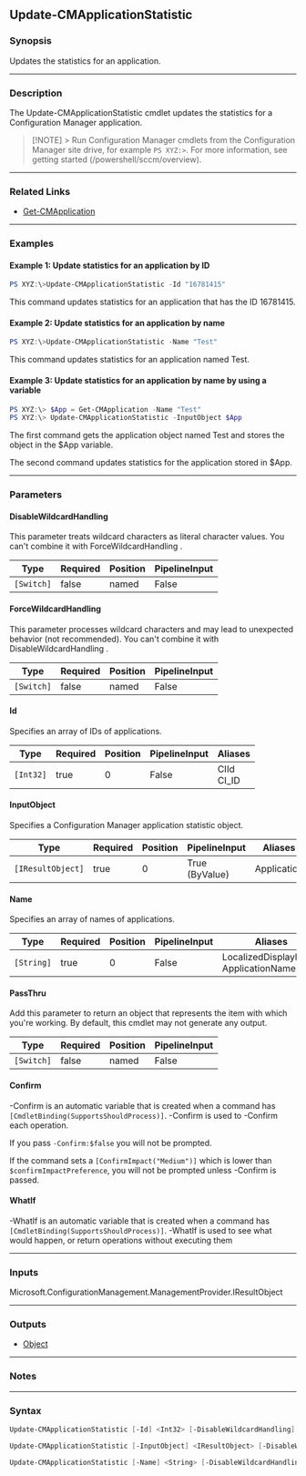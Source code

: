 Update-CMApplicationStatistic
-----------------------------




### Synopsis
Updates the statistics for an application.



---


### Description

The Update-CMApplicationStatistic cmdlet updates the statistics for a Configuration Manager application.



> [!NOTE] > Run Configuration Manager cmdlets from the Configuration Manager site drive, for example `PS XYZ:>`. For more information, see getting started (/powershell/sccm/overview).



---


### Related Links
* [Get-CMApplication](Get-CMApplication)





---


### Examples
#### Example 1: Update statistics for an application by ID
```PowerShell
PS XYZ:\>Update-CMApplicationStatistic -Id "16781415"
```
This command updates statistics for an application that has the ID 16781415.
#### Example 2: Update statistics for an application by name
```PowerShell
PS XYZ:\>Update-CMApplicationStatistic -Name "Test"
```
This command updates statistics for an application named Test.
#### Example 3: Update statistics for an application by name by using a variable
```PowerShell
PS XYZ:\> $App = Get-CMApplication -Name "Test"
PS XYZ:\> Update-CMApplicationStatistic -InputObject $App
```
The first command gets the application object named Test and stores the object in the $App variable.


The second command updates statistics for the application stored in $App.


---


### Parameters
#### **DisableWildcardHandling**

This parameter treats wildcard characters as literal character values. You can't combine it with ForceWildcardHandling .






|Type      |Required|Position|PipelineInput|
|----------|--------|--------|-------------|
|`[Switch]`|false   |named   |False        |



#### **ForceWildcardHandling**

This parameter processes wildcard characters and may lead to unexpected behavior (not recommended). You can't combine it with DisableWildcardHandling .






|Type      |Required|Position|PipelineInput|
|----------|--------|--------|-------------|
|`[Switch]`|false   |named   |False        |



#### **Id**

Specifies an array of IDs of applications.






|Type     |Required|Position|PipelineInput|Aliases       |
|---------|--------|--------|-------------|--------------|
|`[Int32]`|true    |0       |False        |CIId<br/>CI_ID|



#### **InputObject**

Specifies a Configuration Manager application statistic object.






|Type             |Required|Position|PipelineInput |Aliases    |
|-----------------|--------|--------|--------------|-----------|
|`[IResultObject]`|true    |0       |True (ByValue)|Application|



#### **Name**

Specifies an array of names of applications.






|Type      |Required|Position|PipelineInput|Aliases                                 |
|----------|--------|--------|-------------|----------------------------------------|
|`[String]`|true    |0       |False        |LocalizedDisplayName<br/>ApplicationName|



#### **PassThru**

Add this parameter to return an object that represents the item with which you're working. By default, this cmdlet may not generate any output.






|Type      |Required|Position|PipelineInput|
|----------|--------|--------|-------------|
|`[Switch]`|false   |named   |False        |



#### **Confirm**
-Confirm is an automatic variable that is created when a command has ```[CmdletBinding(SupportsShouldProcess)]```.
-Confirm is used to -Confirm each operation.

If you pass ```-Confirm:$false``` you will not be prompted.


If the command sets a ```[ConfirmImpact("Medium")]``` which is lower than ```$confirmImpactPreference```, you will not be prompted unless -Confirm is passed.

#### **WhatIf**
-WhatIf is an automatic variable that is created when a command has ```[CmdletBinding(SupportsShouldProcess)]```.
-WhatIf is used to see what would happen, or return operations without executing them


---


### Inputs
Microsoft.ConfigurationManagement.ManagementProvider.IResultObject





---


### Outputs
* [Object](https://learn.microsoft.com/en-us/dotnet/api/System.Object)






---


### Notes




---


### Syntax
```PowerShell
Update-CMApplicationStatistic [-Id] <Int32> [-DisableWildcardHandling] [-ForceWildcardHandling] [-PassThru] [-Confirm] [-WhatIf] [<CommonParameters>]
```
```PowerShell
Update-CMApplicationStatistic [-InputObject] <IResultObject> [-DisableWildcardHandling] [-ForceWildcardHandling] [-PassThru] [-Confirm] [-WhatIf] [<CommonParameters>]
```
```PowerShell
Update-CMApplicationStatistic [-Name] <String> [-DisableWildcardHandling] [-ForceWildcardHandling] [-PassThru] [-Confirm] [-WhatIf] [<CommonParameters>]
```
